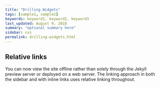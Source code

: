 ```yaml
---
title: "Drilling Widgets"
tags: [sample1, sample2]
keywords: keyword1, keyword2, keyword3
last_updated: August 9, 2018
summary: "optional summary here"
sidebar: cxs
permalink: drilling-widgets.html
---
```

## Relative links

You can now view the site offline rather than solely through the Jekyll preview server or deployed on a web server. The linking approach in both the sidebar and with inline links uses relative linking throughout.